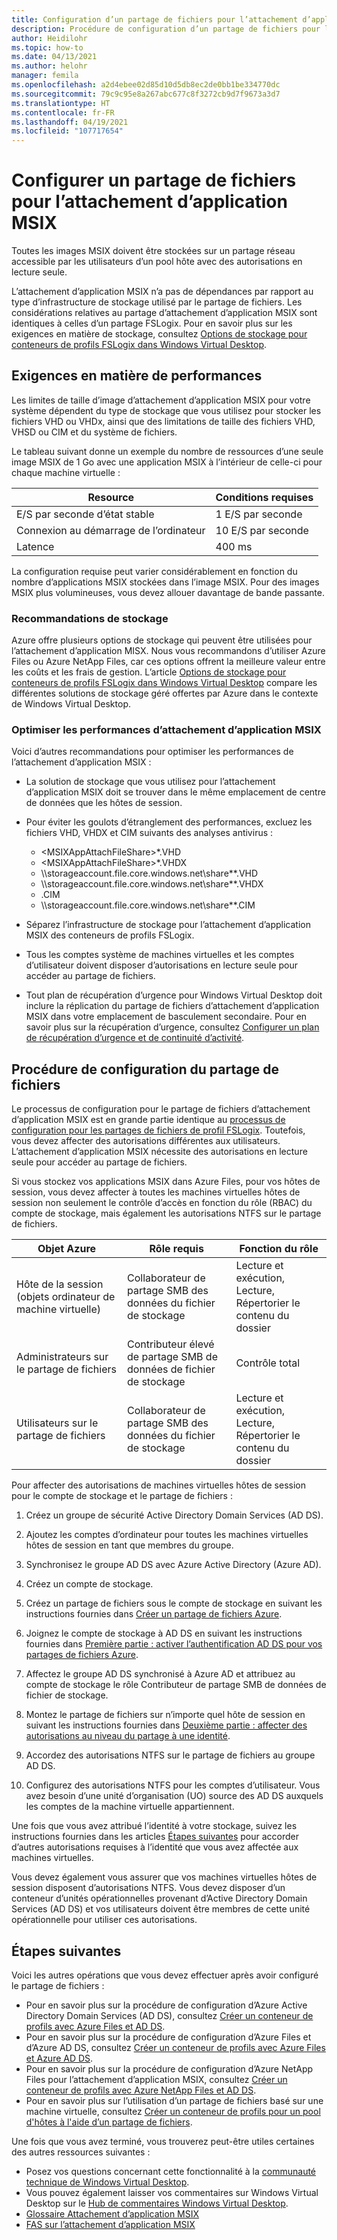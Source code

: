 ```yaml
---
title: Configuration d’un partage de fichiers pour l’attachement d’application MSIX pour Windows Virtual Desktop – Azure
description: Procédure de configuration d’un partage de fichiers pour l’attachement d’application MSIX pour Windows Virtual Desktop.
author: Heidilohr
ms.topic: how-to
ms.date: 04/13/2021
ms.author: helohr
manager: femila
ms.openlocfilehash: a2d4ebee02d85d10d5db8ec2de0bb1be334770dc
ms.sourcegitcommit: 79c9c95e8a267abc677c8f3272cb9d7f9673a3d7
ms.translationtype: HT
ms.contentlocale: fr-FR
ms.lasthandoff: 04/19/2021
ms.locfileid: "107717654"
---
```

# <a name="set-up-a-file-share-for-msix-app-attach"></a>Configurer un partage de fichiers pour l’attachement d’application MSIX

Toutes les images MSIX doivent être stockées sur un partage réseau accessible par les utilisateurs d’un pool hôte avec des autorisations en lecture seule.

L’attachement d’application MSIX n’a pas de dépendances par rapport au type d’infrastructure de stockage utilisé par le partage de fichiers. Les considérations relatives au partage d’attachement d’application MSIX sont identiques à celles d’un partage FSLogix. Pour en savoir plus sur les exigences en matière de stockage, consultez [Options de stockage pour conteneurs de profils FSLogix dans Windows Virtual Desktop](store-fslogix-profile.md).

## <a name="performance-requirements"></a>Exigences en matière de performances

Les limites de taille d’image d’attachement d’application MSIX pour votre système dépendent du type de stockage que vous utilisez pour stocker les fichiers VHD ou VHDx, ainsi que des limitations de taille des fichiers VHD, VHSD ou CIM et du système de fichiers.

Le tableau suivant donne un exemple du nombre de ressources d’une seule image MSIX de 1 Go avec une application MSIX à l’intérieur de celle-ci pour chaque machine virtuelle :

| Resource             | Conditions requises |
|----------------------|--------------|
| E/S par seconde d’état stable    | 1 E/S par seconde       |
| Connexion au démarrage de l’ordinateur | 10 E/S par seconde      |
| Latence              | 400 ms       |

La configuration requise peut varier considérablement en fonction du nombre d’applications MSIX stockées dans l’image MSIX. Pour des images MSIX plus volumineuses, vous devez allouer davantage de bande passante.

### <a name="storage-recommendations"></a>Recommandations de stockage

Azure offre plusieurs options de stockage qui peuvent être utilisées pour l’attachement d’application MISX. Nous vous recommandons d’utiliser Azure Files ou Azure NetApp Files, car ces options offrent la meilleure valeur entre les coûts et les frais de gestion. L’article [Options de stockage pour conteneurs de profils FSLogix dans Windows Virtual Desktop](store-fslogix-profile.md) compare les différentes solutions de stockage géré offertes par Azure dans le contexte de Windows Virtual Desktop.

### <a name="optimize-msix-app-attach-performance"></a>Optimiser les performances d’attachement d’application MSIX

Voici d’autres recommandations pour optimiser les performances de l’attachement d’application MSIX :

- La solution de stockage que vous utilisez pour l’attachement d’application MSIX doit se trouver dans le même emplacement de centre de données que les hôtes de session.
- Pour éviter les goulots d’étranglement des performances, excluez les fichiers VHD, VHDX et CIM suivants des analyses antivirus :
   
    - <MSIXAppAttachFileShare\>\*.VHD
    - <MSIXAppAttachFileShare\>\*.VHDX
    - \\\\storageaccount.file.core.windows.net\\share\*\*.VHD
    - \\\\storageaccount.file.core.windows.net\\share\*\*.VHDX
    - <MSIXAppAttachFileShare>.CIM
    - \\\\storageaccount.file.core.windows.net\\share\*\*.CIM

- Séparez l’infrastructure de stockage pour l’attachement d’application MSIX des conteneurs de profils FSLogix.
- Tous les comptes système de machines virtuelles et les comptes d’utilisateur doivent disposer d’autorisations en lecture seule pour accéder au partage de fichiers.
- Tout plan de récupération d’urgence pour Windows Virtual Desktop doit inclure la réplication du partage de fichiers d’attachement d’application MSIX dans votre emplacement de basculement secondaire. Pour en savoir plus sur la récupération d’urgence, consultez [Configurer un plan de récupération d’urgence et de continuité d’activité](disaster-recovery.md).

## <a name="how-to-set-up-the-file-share"></a>Procédure de configuration du partage de fichiers

Le processus de configuration pour le partage de fichiers d’attachement d’application MSIX est en grande partie identique au [processus de configuration pour les partages de fichiers de profil FSLogix](create-host-pools-user-profile.md). Toutefois, vous devez affecter des autorisations différentes aux utilisateurs. L’attachement d’application MSIX nécessite des autorisations en lecture seule pour accéder au partage de fichiers.

Si vous stockez vos applications MSIX dans Azure Files, pour vos hôtes de session, vous devez affecter à toutes les machines virtuelles hôtes de session non seulement le contrôle d’accès en fonction du rôle (RBAC) du compte de stockage, mais également les autorisations NTFS sur le partage de fichiers.

| Objet Azure                      | Rôle requis                                     | Fonction du rôle                                  |
|-----------------------------------|--------------------------------------------------|-----------------------------------------------|
| Hôte de la session (objets ordinateur de machine virtuelle)| Collaborateur de partage SMB des données du fichier de stockage          | Lecture et exécution, Lecture, Répertorier le contenu du dossier  |
| Administrateurs sur le partage de fichiers              | Contributeur élevé de partage SMB de données de fichier de stockage | Contrôle total                                  |
| Utilisateurs sur le partage de fichiers               | Collaborateur de partage SMB des données du fichier de stockage          | Lecture et exécution, Lecture, Répertorier le contenu du dossier  |

Pour affecter des autorisations de machines virtuelles hôtes de session pour le compte de stockage et le partage de fichiers :

1. Créez un groupe de sécurité Active Directory Domain Services (AD DS).

2. Ajoutez les comptes d’ordinateur pour toutes les machines virtuelles hôtes de session en tant que membres du groupe.

3. Synchronisez le groupe AD DS avec Azure Active Directory (Azure AD).

4. Créez un compte de stockage.

5. Créez un partage de fichiers sous le compte de stockage en suivant les instructions fournies dans [Créer un partage de fichiers Azure](../storage/files/storage-how-to-create-file-share.md#create-a-file-share).

6. Joignez le compte de stockage à AD DS en suivant les instructions fournies dans [Première partie : activer l’authentification AD DS pour vos partages de fichiers Azure](../storage/files/storage-files-identity-ad-ds-enable.md#option-one-recommended-use-azfileshybrid-powershell-module).

7. Affectez le groupe AD DS synchronisé à Azure AD et attribuez au compte de stockage le rôle Contributeur de partage SMB de données de fichier de stockage.

8. Montez le partage de fichiers sur n’importe quel hôte de session en suivant les instructions fournies dans [Deuxième partie : affecter des autorisations au niveau du partage à une identité](../storage/files/storage-files-identity-ad-ds-assign-permissions.md).

9. Accordez des autorisations NTFS sur le partage de fichiers au groupe AD DS.

10. Configurez des autorisations NTFS pour les comptes d’utilisateur. Vous avez besoin d’une unité d’organisation (UO) source des AD DS auxquels les comptes de la machine virtuelle appartiennent.

Une fois que vous avez attribué l’identité à votre stockage, suivez les instructions fournies dans les articles [Étapes suivantes](#next-steps) pour accorder d’autres autorisations requises à l’identité que vous avez affectée aux machines virtuelles.

Vous devez également vous assurer que vos machines virtuelles hôtes de session disposent d’autorisations NTFS. Vous devez disposer d’un conteneur d’unités opérationnelles provenant d’Active Directory Domain Services (AD DS) et vos utilisateurs doivent être membres de cette unité opérationnelle pour utiliser ces autorisations.

## <a name="next-steps"></a>Étapes suivantes

Voici les autres opérations que vous devez effectuer après avoir configuré le partage de fichiers :

- Pour en savoir plus sur la procédure de configuration d’Azure Active Directory Domain Services (AD DS), consultez [Créer un conteneur de profils avec Azure Files et AD DS](create-file-share.md).
- Pour en savoir plus sur la procédure de configuration d’Azure Files et d’Azure AD DS, consultez [Créer un conteneur de profils avec Azure Files et Azure AD DS](create-profile-container-adds.md).
- Pour en savoir plus sur la procédure de configuration d’Azure NetApp Files pour l’attachement d’application MSIX, consultez [Créer un conteneur de profils avec Azure NetApp Files et AD DS](create-fslogix-profile-container.md).
- Pour en savoir plus sur l’utilisation d’un partage de fichiers basé sur une machine virtuelle, consultez [Créer un conteneur de profils pour un pool d'hôtes à l'aide d’un partage de fichiers](create-host-pools-user-profile.md).

Une fois que vous avez terminé, vous trouverez peut-être utiles certaines des autres ressources suivantes :

- Posez vos questions concernant cette fonctionnalité à la [communauté technique de Windows Virtual Desktop](https://techcommunity.microsoft.com/t5/Windows-Virtual-Desktop/bd-p/WindowsVirtualDesktop).
- Vous pouvez également laisser vos commentaires sur Windows Virtual Desktop sur le [Hub de commentaires Windows Virtual Desktop](https://support.microsoft.com/help/4021566/windows-10-send-feedback-to-microsoft-with-feedback-hub-app).
- [Glossaire Attachement d’application MSIX](app-attach-glossary.md)
- [FAS sur l’attachement d’application MSIX](app-attach-faq.md)
